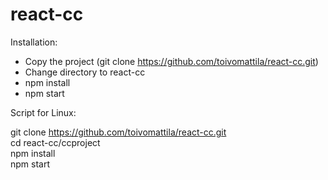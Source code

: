 # react-cc
Installation:
  * Copy the project (git clone https://github.com/toivomattila/react-cc.git)
  * Change directory to react-cc
  * npm install
  * npm start

Script for Linux:

git clone https://github.com/toivomattila/react-cc.git  
cd react-cc/ccproject  
npm install  
npm start  

